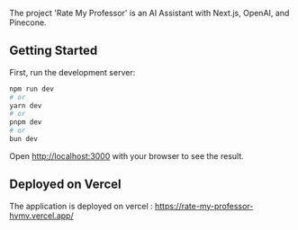 The project 'Rate My Professor' is an  AI Assistant with Next.js, OpenAI, and Pinecone.
## Getting Started

First, run the development server:

```bash
npm run dev
# or
yarn dev
# or
pnpm dev
# or
bun dev
```

Open [http://localhost:3000](http://localhost:3000) with your browser to see the result.

## Deployed on Vercel
 The application is deployed on vercel : https://rate-my-professor-hvmv.vercel.app/
